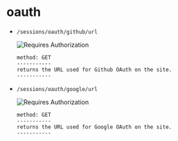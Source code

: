 # oauth

- `/sessions/oauth/github/url`

  	![Requires Authorization](https://img.shields.io/badge/requires_authorization-yes-blue)
	```
	method: GET
	-----------
	returns the URL used for Github OAuth on the site.
	-----------
	```

- `/sessions/oauth/google/url`

  	![Requires Authorization](https://img.shields.io/badge/requires_authorization-yes-blue)
	```
	method: GET
	-----------
	returns the URL used for Google OAuth on the site.
	-----------
	```
